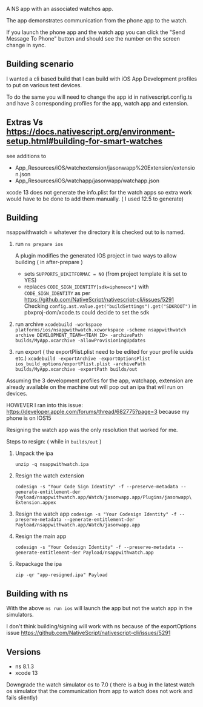 
A NS app with an associated watchos app.

The app demonstrates communication from the phone app to the watch.

If you launch the phone app and the watch app you can click the "Send Message To Phone" button and should see the number on the screen change in sync.

## Building scenario

I wanted a cli based build that I can build with iOS App Development profiles to put on various test devices.

To do the same you will need to change the app id in nativescript.config.ts and have 3 corresponding profiles for the app, watch app and extension.

## Extras Vs https://docs.nativescript.org/environment-setup.html#building-for-smart-watches

see additions to 
* App_Resources/iOS/watchextension/jasonwapp%20Extension/extension.json
* App_Resources/iOS/watchapp/jasonwapp/watchapp.json

xcode 13 does not generate the info.plist for the watch apps so extra work would have to be done to add them manually. ( I used 12.5 to generate)

## Building

nsappwithwatch = whatever the directory it is checked out to is named.

1. run ```ns prepare ios```

    A plugin modifies the generated IOS project in two ways to allow building ( in after-prepare )

    * sets ```SUPPORTS_UIKITFORMAC = NO``` (from project template it is set to YES)
    * replaces ```CODE_SIGN_IDENTITY[sdk=iphoneos*]``` with ```CODE_SIGN_IDENTITY``` as per https://github.com/NativeScript/nativescript-cli/issues/5291
       Checking ``` config.ast.value.get("buildSettings").get("SDKROOT") ``` in pbxproj-dom/xcode.ts could decide to set the sdk

1. run archive
   ```xcodebuild -workspace platforms/ios/nsappwithwatch.xcworkspace -scheme nsappwithwatch archive DEVELOPMENT_TEAM=<TEAM ID> -archivePath builds/MyApp.xcarchive -allowProvisioningUpdates```
2. run export ( the exportPlist.plist need to be edited for your profile uuids etc.)
   ```xcodebuild -exportArchive -exportOptionsPlist ios_build_options/exportPlist.plist -archivePath builds/MyApp.xcarchive -exportPath builds/out```
   
Assuming the 3 development profiles for the app, watchapp, extension are already available on the machine out will pop out an ipa that will run on devices.

HOWEVER I ran into this issue: https://developer.apple.com/forums/thread/682775?page=3 because my phone is on IOS15

Resigning the watch app was the only resolution that worked for me.

Steps to resign: ( while in ```builds/out``` )
1. Unpack the ipa
    
    ```unzip -q nsappwithwatch.ipa```
1. Resign the watch extension

     ```codesign -s "Your Code Sign Identity" -f --preserve-metadata --generate-entitlement-der  Payload/nsappwithwatch.app/Watch/jasonwapp.app/Plugins/jasonwapp\ Extension.appex```

1. Resign the watch app
    ```codesign -s "Your Codesign Identity" -f --preserve-metadata --generate-entitlement-der Payload/nsappwithwatch.app/Watch/jasonwapp.app```
     
1. Resign the main app

   ```codesign -s "Your Codesign Identity" -f --preserve-metadata --generate-entitlement-der Payload/nsappwithwatch.app```

1. Repackage the ipa

    ```zip -qr "app-resigned.ipa" Payload```

     


## Building with ns

With the above ```ns run ios``` will launch the app but not the watch app in the simulators.

I don't think building/signing will work with ns because of the exportOptions issue  https://github.com/NativeScript/nativescript-cli/issues/5291

## Versions
* ns 8.1.3
* xcode 13 

Downgrade the watch simulator os to 7.0 ( there is a bug in the latest watch os simulator that the communication from app to watch does not work and fails sliently)

